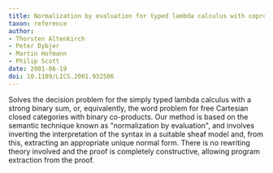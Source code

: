```yaml
---
title: Normalization by evaluation for typed lambda calculus with coproducts
taxon: reference
author:
- Thorsten Altenkirch
- Peter Dybjer
- Martin Hofmann
- Philip Scott
date: 2001-06-19
doi: 10.1109/LICS.2001.932506
---
```


Solves the decision problem for the simply typed lambda calculus with a strong binary sum, or, equivalently, the word problem for free Cartesian closed categories with binary co-products. Our method is based on the semantic technique known as "normalization by evaluation", and involves inverting the interpretation of the syntax in a suitable sheaf model and, from this, extracting an appropriate unique normal form. There is no rewriting theory involved and the proof is completely constructive, allowing program extraction from the proof.
